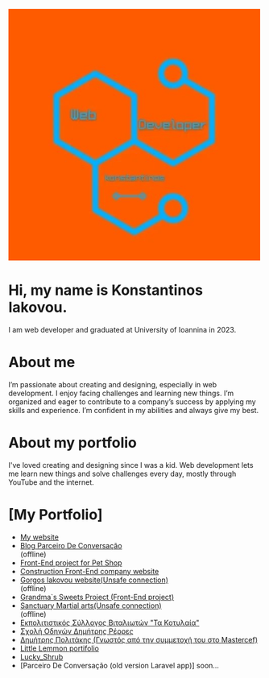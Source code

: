 ![Logo](logo.jpg)

#  Hi, my name is Konstantinos Iakovou.
I am web developer and graduated at University of Ioannina in 2023. 

#  About me
I’m passionate about creating and designing, especially in web development. I enjoy facing challenges and learning new things. I’m organized and eager to contribute to a company’s success by applying my skills and experience. I’m confident in my abilities and always give my best.

# About my portfolio
I've loved creating and designing since I was a kid. Web development lets me learn new things and solve challenges every day, mostly through YouTube and the internet.

# [My Portfolio]<br>
- [My website](https://konstantinosiakovou.github.io/myportfolio/)<br>
- [Blog Parceiro De Conversação](https://parceirodeconversacao.com.br)<br> (offline)
- [Front-End project for Pet Shop](https://konstantinosiakovou.github.io/Petshop/) <br>
- [Construction Front-End company website](https://konstantinosiakovou.github.io/Constructions/) <br>
- [Gorgos Iakovou website(Unsafe connection)](http://giorgosiakovou.infinityfreeapp.com/) <br> (offline)
- [Grandma`s Sweets Project (Front-End project)](https://konstantinosiakovou.github.io/grandmassweets/) <br>
- [Sanctuary Martial arts(Unsafe connection)](http://sanctuarymartialarts.infinityfreeapp.com/) <br> (offline)
- [Εκπολιτιστικός Σύλλογος Βιταλιωτών "Τα Κοτυλαία"](https://konstantinosiakovou.github.io/vitalagr/)<br>
- [Σχολή Οδηγών Δημήτρης Ρέρρες](https://konstantinosiakovou.github.io/DimitrisRerresDrivingSchool/)<br>
- [Δημήτρης Πολιτάκης (Γνωστός από την συμμετοχή του στο Mastercef)](https://konstantinosiakovou.github.io/DPolitakis/)<br>
- [Little Lemmon portifolio](https://konstantinosiakovou.github.io/Little-Lemmon-portifolio/)<br>
- [Lucky_Shrub](https://konstantinosiakovou.github.io/Lucky_Shrub/)<br>
- [Parceiro De Conversação (old version Laravel app)] soon...
